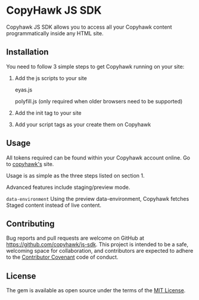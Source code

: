 # CopyHawk JS SDK

Copyhawk JS SDK allows you to access all your Copyhawk content programmatically inside any HTML site.

## Installation

You need to follow 3 simple steps to get Copyhawk running on your site:

1. Add the js scripts to your site

    eyas.js
    
    polyfill.js (only required when older browsers need to be supported)

2. Add the init tag to your site

    <c-hawk-init data-site-token="" data-default-language="" data-supported-languages="" data-environment=""></c-hawk-init>

3. Add your script tags as your create them on Copyhawk

    <c-hawk data-label=""></c-hawk>

## Usage

All tokens required can be found within your Copyhawk account online. Go to [copyhawk's](https://app.copyhawk.co) site.

Usage is as simple as the three steps listed on section 1.

Advanced features include staging/preview mode.

`data-environment`
Using the preview data-environment, Copyhawk fetches Staged content instead of live content.

## Contributing

Bug reports and pull requests are welcome on GitHub at https://github.com/copyhawk/js-sdk. This project is intended to be a safe, welcoming space for collaboration, and contributors are expected to adhere to the [Contributor Covenant](contributor-covenant.org) code of conduct.


## License

The gem is available as open source under the terms of the [MIT License](http://opensource.org/licenses/MIT).
